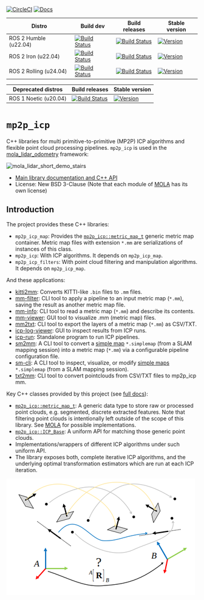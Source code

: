 [![CircleCI](https://img.shields.io/circleci/build/gh/MOLAorg/mp2p_icp/master.svg)](https://circleci.com/gh/MOLAorg/mp2p_icp) [![Docs](https://img.shields.io/badge/docs-latest-brightgreen.svg)](https://docs.mola-slam.org/mp2p_icp/)


| Distro | Build dev | Build releases | Stable version |
| ---    | ---       | ---            | ---         |
| ROS 2 Humble (u22.04) | [![Build Status](https://build.ros2.org/job/Hdev__mp2p_icp__ubuntu_jammy_amd64/badge/icon)](https://build.ros2.org/job/Hdev__mp2p_icp__ubuntu_jammy_amd64/) | [![Build Status](https://build.ros2.org/job/Hbin_uJ64__mp2p_icp__ubuntu_jammy_amd64__binary/badge/icon)](https://build.ros2.org/job/Hbin_uJ64__mp2p_icp__ubuntu_jammy_amd64__binary/) | [![Version](https://img.shields.io/ros/v/humble/mp2p_icp)](https://index.ros.org/search/?term=mp2p_icp) |
| ROS 2 Iron (u22.04) | [![Build Status](https://build.ros2.org/job/Idev__mp2p_icp__ubuntu_jammy_amd64/badge/icon)](https://build.ros2.org/job/Idev__mp2p_icp__ubuntu_jammy_amd64/) | [![Build Status](https://build.ros2.org/job/Ibin_uJ64__mp2p_icp__ubuntu_jammy_amd64__binary/badge/icon)](https://build.ros2.org/job/Ibin_uJ64__mp2p_icp__ubuntu_jammy_amd64__binary/) | [![Version](https://img.shields.io/ros/v/iron/mp2p_icp)](https://index.ros.org/search/?term=mp2p_icp) |
| ROS 2 Rolling (u24.04) | [![Build Status](https://build.ros2.org/job/Rdev__mp2p_icp__ubuntu_noble_amd64/badge/icon)](https://build.ros2.org/job/Rdev__mp2p_icp__ubuntu_noble_amd64/) | [![Build Status](https://build.ros2.org/job/Rbin_uN64__mp2p_icp__ubuntu_noble_amd64__binary/badge/icon)](https://build.ros2.org/job/Rbin_uN64__mp2p_icp__ubuntu_noble_amd64__binary/) | [![Version](https://img.shields.io/ros/v/rolling/mp2p_icp)](https://index.ros.org/search/?term=mp2p_icp) |

| Deprecated distros | Build releases | Stable version |
| ---                |  ---           | ---            |
| ROS 1 Noetic (u20.04) | [![Build Status](https://build.ros.org/job/Nbin_uF64__mp2p_icp__ubuntu_focal_amd64__binary/badge/icon)](https://build.ros.org/job/Nbin_uF64__mp2p_icp__ubuntu_focal_amd64__binary/) | [![Version](https://img.shields.io/ros/v/noetic/mp2p_icp)](https://index.ros.org/search/?term=mp2p_icp) |


# `mp2p_icp`
C++ libraries for multi primitive-to-primitive (MP2P) ICP algorithms and flexible point cloud processing pipelines. `mp2p_icp` is used in the [mola_lidar_odometry](https://github.com/MOLAorg/mola_lidar_odometry) framework:

![mola_lidar_short_demo_stairs](https://github.com/MOLAorg/mp2p_icp/assets/5497818/af5c7250-85bf-4017-a983-4883ac9fb972)


- [Main library documentation and C++ API](https://docs.mola-slam.org/mp2p_icp/)
- License: New BSD 3-Clause (Note that each module of [MOLA](https://github.com/MOLAorg/mola) has its own license)

## Introduction

The project provides these C++ libraries:
 * `mp2p_icp_map`: Provides the [`mp2p_icp::metric_map_t`](https://docs.mola-slam.org/latest/class_mp2p_icp_metric_map_t.html#doxid-classmp2p-icp-1-1metric-map-t) generic metric map container. Metric map files with extension `*.mm` are serializations of instances of this class.
 * `mp2p_icp`: With ICP algorithms. It depends on `mp2p_icp_map`.
 * `mp2p_icp_filters`: With point cloud filtering and manipulation algorithms. It depends on `mp2p_icp_map`.

And these applications:
 * [kitti2mm](apps/kitti2mm): Converts KITTI-like `.bin` files to `.mm` files.
 * [mm-filter](apps/mm-filter): CLI tool to apply a pipeline to an input metric map (`*.mm`), saving the result as another metric map file.
 * [mm-info](apps/mm-info): CLI tool to read a metric map (`*.mm`) and describe its contents.
 * [mm-viewer](apps/mm-viewer): GUI tool to visualize .mm (metric map) files.
 * [mm2txt](apps/mm2txt): CLI tool to export the layers of a metric map (`*.mm`) as CSV/TXT.
 * [icp-log-viewer](apps/icp-log-viewer): GUI to inspect results from ICP runs.
 * [icp-run](apps/icp-run): Standalone program to run ICP pipelines.
 * [sm2mm](apps/sm2mm): A CLI tool to convert a [simple map](https://docs.mrpt.org/reference/latest/class_mrpt_maps_CSimpleMap.html) `*.simplemap`
(from a SLAM mapping session) into a metric map (`*.mm`) via a configurable pipeline configuration file.
 * [sm-cli](apps/sm-cli): A CLI tool to inspect, visualize, or modify [simple maps](https://docs.mrpt.org/reference/latest/class_mrpt_maps_CSimpleMap.html) `*.simplemap` (from a SLAM mapping session).
 * [txt2mm](apps/txt2mm): CLI tool to convert pointclouds from CSV/TXT files to mp2p_icp mm.


Key C++ classes provided by this project (see [full docs](https://docs.mola-slam.org/mp2p_icp/)):
 * [`mp2p_icp::metric_map_t`](https://docs.mola-slam.org/latest/class_mp2p_icp_metric_map_t.html#doxid-classmp2p-icp-1-1metric-map-t): A generic
   data type to store raw or processed point clouds, e.g. segmented, discrete
   extracted features. Note that filtering point clouds is intentionally left
   outside of the scope of this library.
   See [MOLA](https://github.com/MOLAorg/mola) for possible implementations.
 * [`mp2p_icp::ICP_Base`](https://docs.mola-slam.org/latest/): A uniform API
   for matching those generic point clouds.
 * Implementations/wrappers of different ICP algorithms under such uniform API.
 * The library exposes both, complete iterative ICP algorithms, and the
 underlying optimal transformation estimators which are run at each ICP iteration.

![mp2p_pairings](docs/source/imgs/mp2p_pairings.png)

